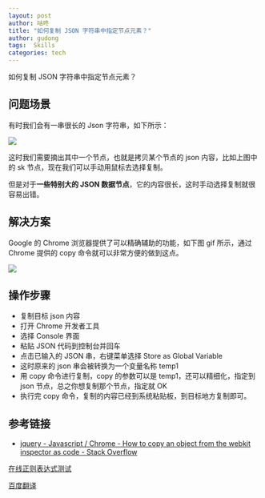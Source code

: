 ```yaml
---
layout: post
author: 咕咚
title: "如何复制 JSON 字符串中指定节点元素？"
author: gudong
tags:  Skills
categories: tech
---
```


如何复制 JSON 字符串中指定节点元素？

## 问题场景

有时我们会有一串很长的 Json 字符串，如下所示：

![](https://tva1.sinaimg.cn/large/006tNbRwly1ga0qd2fazcj30jo0bxabg.jpg)

这时我们需要摘出其中一个节点，也就是拷贝某个节点的 json 内容，比如上图中的 sk 节点，现在我们可以手动用鼠标去选择复制。

但是对于**一些特别大的 JSON  数据节点**，它的内容很长，这时手动选择复制就很容易出错。

## 解决方案

Google 的 Chrome 浏览器提供了可以精确辅助的功能，如下图 gif 所示，通过 Chrome 提供的 copy 命令就可以非常方便的做到这点。

![](https://thumbs.gfycat.com/JadedUnsteadyFennecfox-size_restricted.gif)

## 操作步骤

* 复制目标 json 内容
* 打开 Chrome 开发者工具
* 选择 Console 界面
* 粘贴 JSON 代码到控制台并回车
* 点击已输入的 JSON 串，右键菜单选择 Store as Global Variable
* 这时原来的 json 串会被转换为一个变量名称 temp1
* 用 copy 命令进行复制，copy 的参数可以是 temp1，还可以精细化，指定到 json 节点，总之你想复制那个节点，指定就 OK
* 执行完 copy 命令，复制的内容已经到系统粘贴板，到目标地方复制即可。

## 参考链接

* [jquery \- Javascript / Chrome \- How to copy an object from the webkit inspector as code \- Stack Overflow](https://stackoverflow.com/questions/10305365/javascript-chrome-how-to-copy-an-object-from-the-webkit-inspector-as-code)

[在线正则表达式测试](https://tool.oschina.net/regex?optionGlobl=global)

[百度翻译](https://fanyi.baidu.com/#zh/en/%E6%8F%90%E5%8F%96)